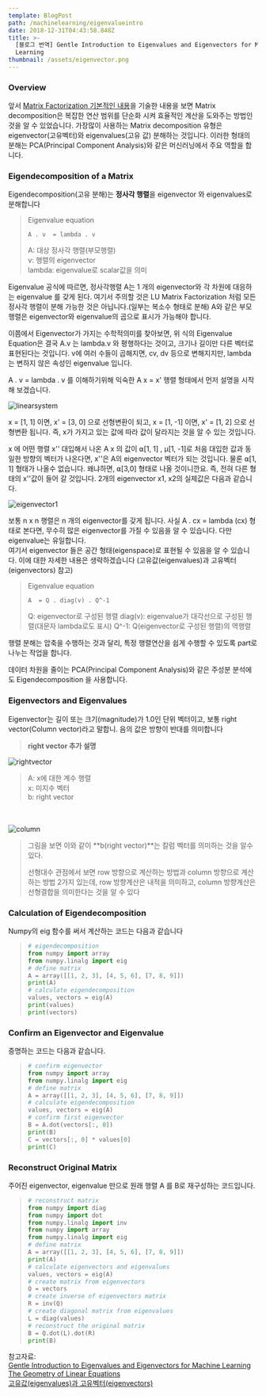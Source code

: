 ```yaml
---
template: BlogPost
path: /machinelearning/eigenvalueintro
date: 2018-12-31T04:43:58.848Z
title: >-
  [블로그 번역] Gentle Introduction to Eigenvalues and Eigenvectors for Machine
  Learning
thumbnail: /assets/eigenvector.png
---
```

### Overview

앞서 [Matrix Factorization 기본적인 내용](https://coolog.netlify.com/machinelearning/matrixfactorizationintro)을 기술한 내용을 보면 Matrix decomposition은 복잡한 연산 범위를 단순화 시켜 효율적인 계산을 도와주는 방법인 것을 알 수 있었습니다. 가장많이 사용하는 Matrix decomposition 유형은 eigenvector(고유벡터)와 eigenvalues(고유 값) 분해하는 것입니다. 이러한 형태의 분해는 PCA(Principal Component Analysis)와 같은 머신러닝에서 주요 역할을 합니다. 

### Eigendecomposition of a Matrix

Eigendecomposition(고유 분해)는 **정사각 행렬**을 eigenvector 와 eigenvalues로 분해합니다

> Eigenvalue equation 
>
> ```
> A . v  = lambda . v
> ```
>
> A: 대상 정사각 행렬(부모행렬)\
> v: 행렬의 eigenvector \
> lambda: eigenvalue로 scalar값을 의미

Eigenvalue 공식에 따르면, 정사각행렬 A는 1 개의 eigenvector와 각 차원에 대응하는 eigenvalue 를 갖게 된다. 여기서 주의할 것은 LU Matrix Factorization 처럼 모든 정사각 행렬이 분해 가능한 것은 아닙니다.(일부는 복소수 형태로 분해) A와 같은 부모행렬은 eigenvector와 eigenvalue의 곱으로 표시가 가능해야 합니다. 

이쯤에서 Eigenvector가 가지는 수학적의미를 찾아보면, 위 식의 Eigenvalue Equation은 결국 A.v 는 lambda.v 와 평행하다는 것이고, 크기나 길이만 다른 벡터로 표현된다는 것입니다. v에 여러 수들이 곱해지면, cv, dv 등으로 변해지지만, lambda는 변하지 않은 속성인 eigenvalue 입니다. 

A . v = lambda . v 를 이해하기위해 익숙한 A x = x' 행렬 형태에서 먼저 설명을 시작해 보겠습니다.  

![linearsystem](/assets/Linearsystem.png "linearsystem")

x = \[1, 1] 이면, x' = \[3, 0] 으로 선형변환이 되고, x = \[1, -1] 이면, x' = \[1, 2] 으로 선형변환 됩니다. 즉, x가 가지고 있는 값에 따라 값이 달라지는 것을 알 수 있는 것입니다. 

x 에 어떤 행렬 x'' 대입해서 나온 A x 의 값이 ⍺\[1, 1] , µ\[1, -1]로 처음 대입한 값과 동일한 방향의 벡터가 나온다면, x''은 A의 eigenvector 벡터가 되는 것입니다. 물론 ⍺\[1, 1] 형태가 나올수 없습니다. 왜냐하면, ⍺\[3,0] 형태로 나올 것이니깐요. 즉, 전혀 다른 형태의 x''값이 들어 갈 것입니다. 2개의 eigenvector x1, x2의 실제값은 다음과 같습니다.

![eigenvector1](/assets/eigenvector_1.png "eigenvector1")


보통 n x n 행렬은 n 개의 eigenvector를 갖게 됩니다. 사실 A . cx = lambda (cx) 형태로 본다면, 무수히 많은 eigenvector를 가질 수 있음을 알 수 있습니다. 다만 eigenvalue는 유일합니다. \
여기서 eigenvector 들은 공간 형태(eigenspace)로 표현될 수 있음을 알 수 있습니다. 이에 대한 자세한 내용은 생략하겠습니다 (고유값(eigenvalues)과 고유벡터(eigenvectors) 참고)


> Eigenvalue equation 
>
> ```
> A  = Q . diag(v) . Q^-1
> ```
>
> Q: eigenvector로 구성된 행렬 diag(v): eigenvalue가 대각선으로 구성된 행렬(대문자 lambda로도 표시) Q^-1: Q(eigenvector로 구성된 행렬)의 역행렬

행렬 분해는 압축을 수행하는 것과 달리, 특정 행렬연산을 쉽게 수행할 수 있도록 part로 나누는 작업을 합니다. 

데이터 차원을 줄이는 PCA(Principal Component Analysis)와 같은 주성분 분석에도 Eigendecomposition 을 사용합니다. 

### Eigenvectors and Eigenvalues

Eigenvector는 길이 또는 크기(magnitude)가 1.0인 단위 벡터이고, 보통 right vector(Column vector)라고 말합니. 음의 값은 방향이 반대를 의미합니다

> **right vector 추가 설명**

![rightvector](/assets/rightvector.png "rightvector")

> A: x에 대한 계수 행렬 \
> x: 미지수 벡터 \
> b: right vector 

\
\
![column](/assets/column.png "column")

> 그림을 보면 이와 같이 **b(right vector)**는 칼럼 벡터를 의미하는 것을 알수 있다.
>
> 선형대수 관점에서 보면 row 방향으로 계산하는 방법과 column 방향으로 계산하는 방법 2가지 있는데, row 방향계산은 내적을 의미하고, column 방향계산은 선형결합을 의미한다는 것을 알 수 있다


### Calculation of Eigendecomposition

Numpy의 eig 함수를 써서 계산하는 코드는 다음과 같습니다

> ```python
> # eigendecomposition
> from numpy import array
> from numpy.linalg import eig
> # define matrix
> A = array([[1, 2, 3], [4, 5, 6], [7, 8, 9]])
> print(A)
> # calculate eigendecomposition
> values, vectors = eig(A)
> print(values)
> print(vectors)
> ```


### Confirm an Eigenvector and Eigenvalue

증명하는 코드는 다음과 같습니다. 

> ```python
> # confirm eigenvector
> from numpy import array
> from numpy.linalg import eig
> # define matrix
> A = array([[1, 2, 3], [4, 5, 6], [7, 8, 9]])
> # calculate eigendecomposition
> values, vectors = eig(A)
> # confirm first eigenvector
> B = A.dot(vectors[:, 0])
> print(B)
> C = vectors[:, 0] * values[0]
> print(C)
> ```


### Reconstruct Original Matrix

주어진 eigenvector, eigenvalue 만으로 원래 행렬 A 를 B로 재구성하는 코드입니다.

> ```python
> # reconstruct matrix
> from numpy import diag
> from numpy import dot
> from numpy.linalg import inv
> from numpy import array
> from numpy.linalg import eig
> # define matrix
> A = array([[1, 2, 3], [4, 5, 6], [7, 8, 9]])
> print(A)
> # calculate eigenvectors and eigenvalues
> values, vectors = eig(A)
> # create matrix from eigenvectors
> Q = vectors
> # create inverse of eigenvectors matrix
> R = inv(Q)
> # create diagonal matrix from eigenvalues
> L = diag(values)
> # reconstruct the original matrix
> B = Q.dot(L).dot(R)
> print(B)
> ```

참고자료: \
[Gentle Introduction to Eigenvalues and Eigenvectors for Machine Learning](https://machinelearningmastery.com/introduction-to-eigendecomposition-eigenvalues-and-eigenvectors/)\
[The Geometry of Linear Equations](https://twlab.tistory.com/6?category=668741)\
[고유값(eigenvalues)과 고유벡터(eigenvectors)](https://twlab.tistory.com/46)
